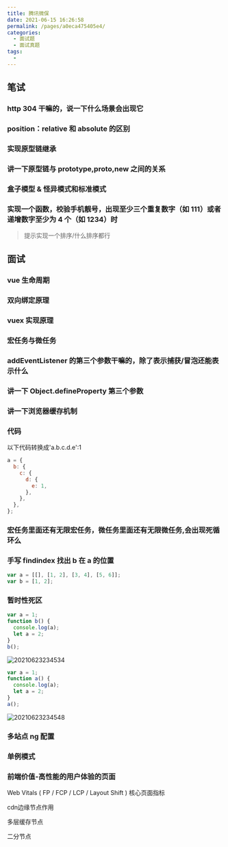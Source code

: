 ```yaml
---
title: 腾讯微保
date: 2021-06-15 16:26:58
permalink: /pages/a0eca475405e4/
categories:
  - 面试题
  - 面试真题
tags:
  -
---
```


## 笔试

### http 304 干嘛的，说一下什么场景会出现它

### position：relative 和 absolute 的区别

### 实现原型链继承

### 讲一下原型链与 prototype,**proto**,new 之间的关系

### 盒子模型 & 怪异模式和标准模式

### 实现一个函数，校验手机靓号，出现至少三个重复数字（如 111）或者递增数字至少为 4 个（如 1234）时

> 提示实现一个排序/什么排序都行

## 面试

### vue 生命周期

### 双向绑定原理

### vuex 实现原理

### 宏任务与微任务

### addEventListener 的第三个参数干嘛的，除了表示捕获/冒泡还能表示什么

### 讲一下 Object.defineProperty 第三个参数

### 讲一下浏览器缓存机制

### 代码

以下代码转换成'a.b.c.d.e':1

```js
a = {
  b: {
    c: {
      d: {
        e: 1,
      },
    },
  },
};
```

### 宏任务里面还有无限宏任务，微任务里面还有无限微任务,会出现死循环么

### 手写 findindex 找出 b 在 a 的位置

```js
var a = [[], [1, 2], [3, 4], [5, 6]];
var b = [1, 2];
```

### 暂时性死区

```js
var a = 1;
function b() {
  console.log(a);
  let a = 2;
}
b();
```

![20210623234534](https://cdn.jsdelivr.net/gh/wu529778790/image/blog/20210623234534.png)

```js
var a = 1;
function a() {
  console.log(a);
  let a = 2;
}
a();
```

![20210623234548](https://cdn.jsdelivr.net/gh/wu529778790/image/blog/20210623234548.png)

### 多站点 ng 配置

### 单例模式

### 前端价值-高性能的用户体验的页面

Web Vitals ( FP / FCP / LCP / Layout Shift ) 核心页面指标

cdn边缘节点作用

多层缓存节点

二分节点
